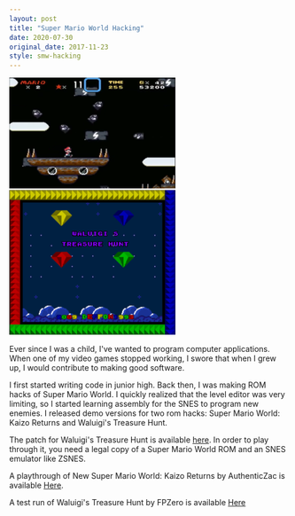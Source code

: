 ```yaml
---
layout: post
title: "Super Mario World Hacking"
date: 2020-07-30
original_date: 2017-11-23
style: smw-hacking
---
```


<div class="title-images">
    <img src="/assets/kaizo-returns.png?v={{site.time | date: '%s'}}" alt="Ingame screenshot of the rom hack - Kaizo Returns">
    <img src="/assets/waluigis-treasure-hunt.png?v={{site.time | date: '%s'}}" alt="Title screen screenshot of the rom hack - Waluigi's Treasure Hunt">
</div>

Ever since I was a child, I've wanted to program computer applications.
When one of my video games stopped working, I swore that when I grew up, I would contribute to making good software.

I first started writing code in junior high. Back then, I was making ROM hacks of Super Mario World. 
I quickly realized that the level editor was very limiting, so I started learning assembly for the SNES to program new enemies.
I released demo versions for two rom hacks: Super Mario World: Kaizo Returns and Waluigi's Treasure Hunt.

The patch for Waluigi's Treasure Hunt is available <a href="/assets/waluigis-treasure-hunt.ips">here</a>.
In order to play through it, you need a legal copy of a Super Mario World ROM and an SNES emulator like ZSNES.

A playthrough of New Super Mario World: Kaizo Returns by AuthenticZac is available <a href="https://www.youtube.com/playlist?list=PL18DB9F871D181135">Here</a>.

A test run of Waluigi's Treasure Hunt by FPZero is available <a href="https://www.youtube.com/watch?v=pyrkWtAfaJ0">
Here</a>